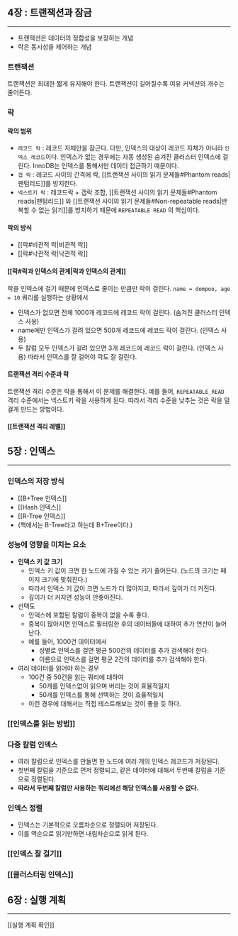 ## 4장 : 트랜잭션과 잠금
---
- 트랜잭션은 데이터의 정합성을 보장하는 개념
- 락은 동시성을 제어하는 개념
### 트랜잭션
트랜잭션은 최대한 짧게 유지해야 한다. 트랜잭션이 길어질수록 여유 커넥션의 개수는 줄어든다.
### 락
#### 락의 범위
- `레코드 락` : 레코드 자체만을 잠근다. 다만, 인덱스의 대상이 레코드 자체가 아니라 `인덱스 레코드`이다. 인덱스가 없는 경우에는 자동 생성된 숨겨진 클러스터 인덱스에 걸린다.
  InnoDB는 인덱스를 통해서만 데이터 접근하기 때문이다.
- `갭 락` : 레코드 사이의 간격에 락, [[트랜잭션 사이의 읽기 문제들#Phantom reads|팬텀리드]]를 방지한다.
- `넥스트키 락` : 레코드락 + 갭락 조합, [[트랜잭션 사이의 읽기 문제들#Phantom reads|팬텀리드]] 와 [[트랜잭션 사이의 읽기 문제들#Non-repeatable reads|반복할 수 없는 읽기]]를 방지하기 때문에 `REPEATABLE READ` 의 핵심이다.
#### 락의 방식
- [[락#비관적 락|비관적 락]]
- [[락#낙관적 락|낙관적 락]]
#### [[락#락과 인덱스의 관계|락과 인덱스의 관계]]
락을 인덱스에 걸기 때문에 인덱스로 줄이는 만큼만 락이 걸린다.
`name = dompoo, age = 10` 쿼리를 실행하는 상황에서
- 인덱스가 없으면 전체 1000개 레코드에 레코드 락이 걸린다. (숨겨진 클러스터 인덱스 사용)
- name에만 인덱스가 걸려 있으면 500개 레코드에 레코드 락이 걸린다. (인덱스 사용)
- 두 칼럼 모두 인덱스가 걸려 있으면 3개 레코드에 레코드 락이 걸린다. (인덱스 사용)
따라서 인덱스를 잘 걸어야 락도 잘 걸린다.
#### 트랜잭션 격리 수준과 락
트랜잭션 격리 수준은 락을 통해서 이 문제를 해결한다.
예를 들어, `REPEATABLE_READ` 격리 수준에서는 넥스트키 락을 사용하게 된다.
따라서 격리 수준을 낮추는 것은 락을 덜 걸게 만드는 방법이다.
#### [[트랜잭션 격리 레벨]]
## 5장 : 인덱스
---
### 인덱스의 저장 방식
- [[B+Tree 인덱스]]
- [[Hash 인덱스]]
- [[R-Tree 인덱스]]
- (책에서는 B-Tree라고 하는데 B+Tree이다.)
### 성능에 영향을 미치는 요소
- **인덱스 키 값 크기**
	- 인덱스 키 값이 크면 한 노드에 가질 수 있는 키가 줄어든다. (노드의 크기는 페이지 크기에 맞춰진다.)
	- 따라서 인덱스 키 값이 크면 노드가 더 많아지고, 따라서 깊이가 더 커진다.
	- 깊이가 더 커지면 성능이 안좋아진다.
- 선택도
	- 인덱스에 포함된 칼럼이 중복이 없을 수록 좋다.
	- 중복이 많아지면 인덱스로 필터링한 후의 데이터들에 대하여 추가 연산이 늘어난다.
	- 예를 들어, 1000건 데이터에서
		- 성별로 인덱스를 걸면 평균 500건의 데이터를 추가 검색해야 한다.
		- 이름으로 인덱스를 걸면 평균 2건의 데이터를 추가 검색해야 한다.
- 여러 데이터를 읽어야 하는 경우
	- 100건 중 50건을 읽는 쿼리에 대하여
		- 50개를 인덱스없이 읽으며 버리는 것이 효율적일지
		- 50개를 인덱스를 통해 선택하는 것이 효율적일지
	- 이런 경우에 대해서는 직접 테스트해보는 것이 좋을 듯 하다.
### [[인덱스를 읽는 방법]]
### 다중 칼럼 인덱스
- 여러 칼럼으로 인덱스를 만들면 한 노드에 여러 개의 인덱스 레코드가 저장된다.
- 첫번째 칼럼을 기준으로 먼저 정렬되고, 같은 데이터에 대해서 두번째 칼럼을 기준으로 정렬된다.
- **따라서 두번째 칼럼만 사용하는 쿼리에선 해당 인덱스를 사용할 수 없다.**
### 인덱스 정렬
- 인덱스는 기본적으로 오름차순으로 정렬되어 저장된다.
- 이를 역순으로 읽기만하면 내림차순으로 읽게 된다.
### [[인덱스 잘 걸기]]
### [[클러스터링 인덱스]]
## 6장 : 실행 계획
---
[[실행 계획 확인]]
